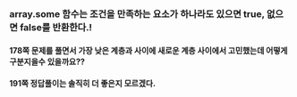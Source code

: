 ### array.some 함수는 조건을 만족하는 요소가 하나라도 있으면 true, 없으면 false를 반환한다.!

#### 178쪽 문제를 풀면서 가장 낮은 계층과 사이에 새로운 계층 사이에서 고민했는데 어떻게 구분지을수 있을까요??

#### 191쪽 정답풀이는 솔직히 더 좋은지 모르겠다.
